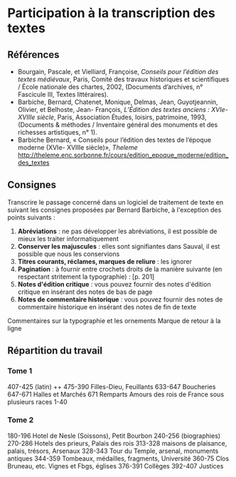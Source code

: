 Participation à la transcription des textes
==========


Références
-----------

- Bourgain, Pascale, et Vielliard, Françoise, _Conseils pour l’édition des textes médiévaux_, Paris, Comité des travaux historiques et scientifiques / École nationale des chartes, 2002, (Documents d’archives, n° Fascicule III, Textes littéraires).
- Barbiche, Bernard, Chatenet, Monique, Delmas, Jean, Guyotjeannin, Olivier, et Belhoste, Jean- François, _L’Édition des textes anciens : XVIe-XVIIIe siècle_, Paris, Association Études, loisirs, patrimoine, 1993, (Documents & méthodes / Inventaire général des monuments et des richesses artistiques, n° 1).
- Barbiche Bernard, « Conseils pour l’édition des textes de l’époque moderne (XVIe- XVIIIe siècle)», _Theleme_ http://theleme.enc.sorbonne.fr/cours/edition_epoque_moderne/edition_des_textes


Consignes
-----------

Transcrire le passage concerné dans un logiciel de traitement de texte en suivant les consignes proposées par Bernard Barbiche, à l'exception des points suivants :

1. **Abréviations** : ne pas développer les abréviations, il est possible de mieux les traiter informatiquement 
2. **Conserver les majuscules** : elles sont signifiantes dans Sauval, il est possible que nous les conservions
3. **Titres courants, réclames, marques de reliure** : les ignorer
4. **Pagination** : à fournir entre crochets droits de la manière suivante (en respectant stritement la typographie) : [p. 201]
5. **Notes d'édition critique** : vous pouvez fournir des notes d'édition critique en insérant des notes de bas de page
6. **Notes de commentaire historique** : vous pouvez fournir des notes de commentaire historique en insérant des notes de fin de texte


Commentaires sur la typographie et les ornements
Marque de retour à la ligne

Répartition du travail
------------

### Tome 1

407-425 (latin)
++ 475-390 Filles-Dieu, Feuillants
633-647 Boucheries
647-671 Halles et Marchés 
671 Remparts
Amours des rois de France sous plusieurs races 1-40

### Tome 2

180-196 Hotel de Nesle (Soissons), Petit Bourbon
240-256 (biographies)
270-286 Hotels des prieurs, Palais des rois
313-328 maisons de plaisance, palais, trésors, Arsenaux
328-343 Tour du Temple, arsenal, monuments antiques
344-359 Tombeaux, médailles, fragments, Université
360-75 Clos Bruneau, etc. Vignes et Fbgs, églises
376-391 Collèges
392-407 Justices


